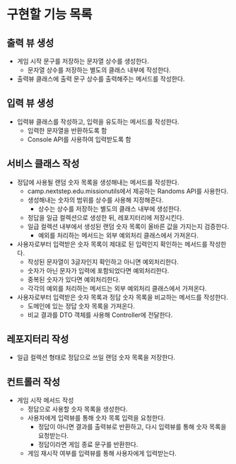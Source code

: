 # 구현할 기능 목록

## 출력 뷰 생성
- 게임 시작 문구를 저장하는 문자열 상수를 생성한다.
    - 문자열 상수를 저장하는 별도의 클래스 내부에 작성한다.
- 출력뷰 클래스에 출력 문구 상수를 출력해주는 메서드를 작성한다.

## 입력 뷰 생성
- 입력뷰 클래스를 작성하고, 입력을 유도하는 메서드를 작성한다.
    - 입력한 문자열을 반환하도록 함
    - Console API를 사용하여 입력받도록 함

## 서비스 클래스 작성
- 정답에 사용될 랜덤 숫자 목록을 생성해내는 메서드를 작성한다.
    - camp.nextstep.edu.missionutils에서 제공하는 Randoms API를 사용한다.
    - 생성해내는 숫자의 범위를 상수를 사용해 지정해준다.
        - 상수는 상수를 저장하는 별도의 클래스 내부에 생성한다.
    - 정답을 일급 컬렉션으로 생성한 뒤, 레포지터리에 저장시킨다.
    - 일급 컬렉션 내부에서 생성된 랜덤 숫자 목록이 올바른 값을 가지는지 검증한다.
        - 예외를 처리하는 메서드는 외부 예외처리 클래스에서 가져온다.
- 사용자로부터 입력받은 숫자 목록이 제대로 된 입력인지 확인하는 메서드를 작성한다.
    - 작성된 문자열이 3글자인지 확인하고 아니면 예외처리한다.
    - 숫자가 아닌 문자가 입력에 포함되었다면 예외처리한다.
    - 중복된 숫자가 있다면 예외처리한다.
    - 각각의 예외를 처리하는 메서드는 외부 예외처리 클래스에서 가져온다.
- 사용자로부터 입력받은 숫자 목록과 정답 숫자 목록을 비교하는 메서드를 작성한다.
    - 도메인에 있는 정답 숫자 목록을 가져온다.
    - 비교 결과를 DTO 객체를 사용해 Controller에 전달한다.

## 레포지터리 작성
- 일급 컬렉션 형태로 정답으로 쓰일 랜덤 숫자 목록을 저장한다.

## 컨트롤러 작성
- 게임 시작 메서드 작성
    - 정답으로 사용할 숫자 목록을 생성한다.
    - 사용자에게 입력뷰를 통해 숫자 목록 입력을 요청한다.
        - 정답이 아니면 결과를 출력뷰로 반환하고, 다시 입력뷰를 통해 숫자 목록을 요청받는다.
        - 정답이라면 게임 종료 문구를 반환한다.
    - 게임 재시작 여부를 입력뷰를 통해 사용자에게 입력받는다.
        